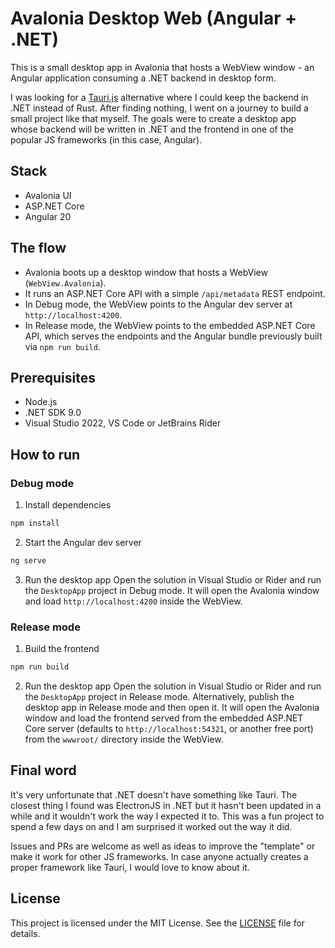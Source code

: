 # Avalonia Desktop Web (Angular + .NET)

This is a small desktop app in Avalonia that hosts a WebView window - an Angular application consuming a .NET backend in desktop form.

I was looking for a [Tauri.js](https://v2.tauri.app/) alternative where I could keep the backend in .NET instead of Rust. After finding nothing, I went on a journey to build a small project like that myself. The goals were to create a desktop app whose backend will be written in .NET and the frontend in one of the popular JS frameworks (in this case, Angular).

## Stack
- Avalonia UI
- ASP.NET Core
- Angular 20

## The flow
- Avalonia boots up a desktop window that hosts a WebView (`WebView.Avalonia`).
- It runs an ASP.NET Core API with a simple `/api/metadata` REST endpoint.
- In Debug mode, the WebView points to the Angular dev server at `http://localhost:4200`.
- In Release mode, the WebView points to the embedded ASP.NET Core API, which serves the endpoints and the Angular bundle previously built via `npm run build`.

## Prerequisites
- Node.js
- .NET SDK 9.0
- Visual Studio 2022, VS Code or JetBrains Rider

## How to run

### Debug mode

1) Install dependencies
```bash
npm install
```

2) Start the Angular dev server
```bash
ng serve
```

3) Run the desktop app
Open the solution in Visual Studio or Rider and run the `DesktopApp` project in Debug mode. It will open the Avalonia window and load `http://localhost:4200` inside the WebView.

### Release mode

1) Build the frontend
```bash
npm run build
```

2) Run the desktop app
Open the solution in Visual Studio or Rider and run the `DesktopApp` project in Release mode. Alternatively, publish the desktop app in Release mode and then open it. It will open the Avalonia window and load the frontend served from the embedded ASP.NET Core server (defaults to `http://localhost:54321`, or another free port) from the `wwwroot/` directory inside the WebView.

## Final word
It's very unfortunate that .NET doesn't have something like Tauri. The closest thing I found was ElectronJS in .NET but it hasn't been updated in a while and it wouldn't work the way I expected it to. This was a fun project to spend a few days on and I am surprised it worked out the way it did.

Issues and PRs are welcome as well as ideas to improve the "template" or make it work for other JS frameworks. In case anyone actually creates a proper framework like Tauri, I would love to know about it.

## License

This project is licensed under the MIT License. See the [LICENSE](LICENSE) file for details.